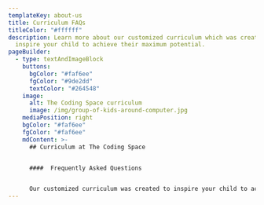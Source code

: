```yaml
---
templateKey: about-us
title: Curriculum FAQs
titleColor: "#ffffff"
description: Learn more about our customized curriculum which was created to
  inspire your child to achieve their maximum potential.
pageBuilder:
  - type: textAndImageBlock
    buttons:
      bgColor: "#faf6ee"
      fgColor: "#9de2dd"
      textColor: "#264548"
    image:
      alt: The Coding Space curriculum
      image: /img/group-of-kids-around-computer.jpg
    mediaPosition: right
    bgColor: "#faf6ee"
    fgColor: "#faf6ee"
    mdContent: >-
      ## Curriculum at The Coding Space


      ####  Frequently Asked Questions


      Our customized curriculum was created to inspire your child to achieve their maximum potential. This student-centered approach combines project-based learning with unique platforms like WoofJS to create a totally personalized education experience, allowing students to be challenged at their individual level and pace. Want to know more? Check out the answers to some of our most commonly asked curriculum questions.
---
```

